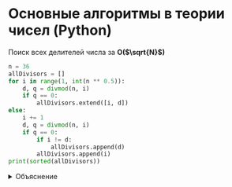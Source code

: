 # Основные алгоритмы в теории чисел (Python)
Поиск  всех делителей числа за **O($\sqrt{N}$)**

```python
n = 36
allDivisors = [] 
for i in range(1, int(n ** 0.5)):
    d, q = divmod(n, i)
    if q == 0:
        allDivisors.extend([i, d])
else:
    i += 1
    d, q = divmod(n, i)
    if q == 0:
        if i != d:
            allDivisors.append(d)
        allDivisors.append(i)
print(sorted(allDivisors))
```

<details>
<summary>Объяснение</summary>

Пользуемся тем, что делители числа N симметричны относительно $\sqrt{N}$. (делители располагаются парами). Если мы узнали, что  10 / 5 = 2, то мы можем записать сразу два делителя для числа 10: 5 и 10 / 5, т.е. 2. 
</details>